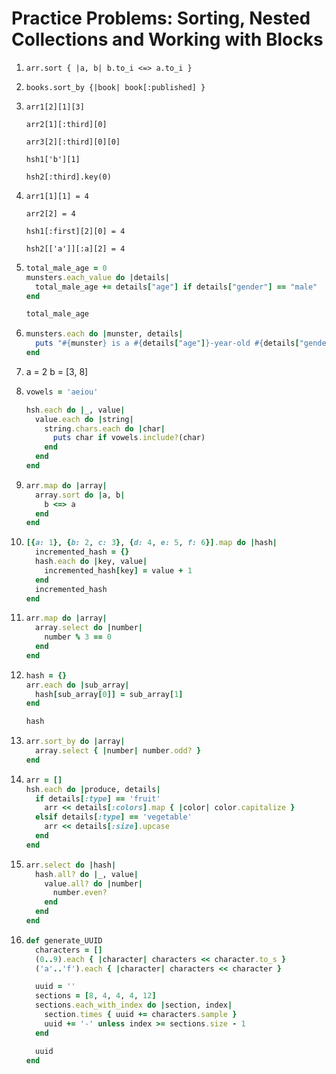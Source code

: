 # Practice Problems: Sorting, Nested Collections and Working with Blocks

1. `arr.sort { |a, b| b.to_i <=> a.to_i }`

2. `books.sort_by {|book| book[:published] }`

3. `arr1[2][1][3]`
   
   `arr2[1][:third][0]`

   `arr3[2][:third][0][0]`

   `hsh1['b'][1]`

   `hsh2[:third].key(0)`

4. `arr1[1][1] = 4`

   `arr2[2] = 4`

   `hsh1[:first][2][0] = 4`

   `hsh2[['a']][:a][2] = 4`

5. ```ruby
   total_male_age = 0
   munsters.each_value do |details|
     total_male_age += details["age"] if details["gender"] == "male"
   end

   total_male_age

6. ```ruby
   munsters.each do |munster, details|
     puts "#{munster} is a #{details["age"]}-year-old #{details["gender"]}"
   end
   
7. a = 2
   b = [3, 8]

8. ```ruby
   vowels = 'aeiou'

   hsh.each do |_, value|
     value.each do |string|
       string.chars.each do |char|
         puts char if vowels.include?(char)
       end
     end
   end

9. ``` ruby
   arr.map do |array|
     array.sort do |a, b|
       b <=> a
     end
   end

10. ```ruby
    [{a: 1}, {b: 2, c: 3}, {d: 4, e: 5, f: 6}].map do |hash|
      incremented_hash = {}
      hash.each do |key, value|
        incremented_hash[key] = value + 1
      end
      incremented_hash
    end

11. ``` ruby
    arr.map do |array|
      array.select do |number|
        number % 3 == 0 
      end
    end

12. ```ruby
    hash = {}
    arr.each do |sub_array|
      hash[sub_array[0]] = sub_array[1]
    end
    
    hash

13. ```ruby
    arr.sort_by do |array|
      array.select { |number| number.odd? }
    end

14. ```ruby
    arr = []
    hsh.each do |produce, details|
      if details[:type] == 'fruit'
        arr << details[:colors].map { |color| color.capitalize } 
      elsif details[:type] == 'vegetable'
        arr << details[:size].upcase
      end
    end

15. ```ruby
    arr.select do |hash|
      hash.all? do |_, value|
        value.all? do |number|
          number.even?
        end
      end
    end

16. ```ruby
    def generate_UUID
      characters = []
      (0..9).each { |character| characters << character.to_s }
      ('a'..'f').each { |character| characters << character }

      uuid = ''
      sections = [8, 4, 4, 4, 12]
      sections.each_with_index do |section, index| 
        section.times { uuid += characters.sample }
        uuid += '-' unless index >= sections.size - 1
      end 

      uuid 
    end


